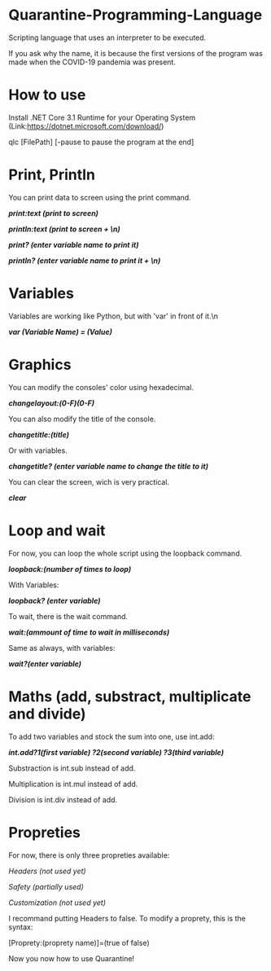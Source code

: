 # Quarantine-Programming-Language
Scripting language that uses an interpreter to be executed.

If you ask why the name, it is because the first versions of the program was made when the COVID-19 pandemia was present.

# How to use
Install .NET Core 3.1 Runtime for your Operating System (Link:https://dotnet.microsoft.com/download/)

qlc [FilePath] [-pause to pause the program at the end]

# Print, Println

You can print data to screen using the print command.

_**print:text (print to screen)**_

_**println:text (print to screen + \n)**_

_**print? (enter variable name to print it)**_

_**println? (enter variable name to print it + \n)**_

# Variables
Variables are working like Python, but with 'var' in front of it.\n

_**var (Variable Name) = (Value)**_

# Graphics

You can modify the consoles' color using hexadecimal.

_**changelayout:(0-F)(0-F)**_

You can also modify the title of the console.

_**changetitle:(title)**_

Or with variables.

_**changetitle? (enter variable name to change the title to it)**_

You can clear the screen, wich is very practical.

_**clear**_

# Loop and wait

For now, you can loop the whole script using the loopback command.

_**loopback:(number of times to loop)**_

With Variables:

_**loopback? (enter variable)**_

To wait, there is the wait command.

_**wait:(ammount of time to wait in milliseconds)**_

Same as always, with variables:

_**wait?(enter variable)**_

# Maths (add, substract, multiplicate and divide)

To add two variables and stock the sum into one, use int.add:

_**int.add?1(first variable) ?2(second variable) ?3(third variable)**_

Substraction is int.sub instead of add.

Multiplication is int.mul instead of add.

Division is int.div instead of add.

# Propreties

For now, there is only three propreties available:

_Headers (not used yet)_

_Safety (partially used)_

_Customization (not used yet)_

I recommand putting Headers to false. To modify a proprety, this is the syntax:

\[Proprety:(proprety name)\]=(true of false)

Now you now how to use Quarantine!
